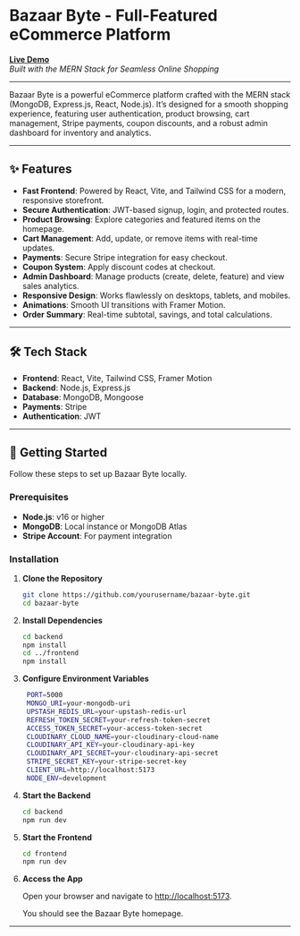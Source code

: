 # Bazaar Byte - Full-Featured eCommerce Platform

**[Live Demo](https://bazaar-byte.onrender.com/)**  
*Built with the MERN Stack for Seamless Online Shopping*

---

Bazaar Byte is a powerful eCommerce platform crafted with the MERN stack (MongoDB, Express.js, React, Node.js). It’s designed for a smooth shopping experience, featuring user authentication, product browsing, cart management, Stripe payments, coupon discounts, and a robust admin dashboard for inventory and analytics.

---

## ✨ Features

- **Fast Frontend**: Powered by React, Vite, and Tailwind CSS for a modern, responsive storefront.
- **Secure Authentication**: JWT-based signup, login, and protected routes.
- **Product Browsing**: Explore categories and featured items on the homepage.
- **Cart Management**: Add, update, or remove items with real-time updates.
- **Payments**: Secure Stripe integration for easy checkout.
- **Coupon System**: Apply discount codes at checkout.
- **Admin Dashboard**: Manage products (create, delete, feature) and view sales analytics.
- **Responsive Design**: Works flawlessly on desktops, tablets, and mobiles.
- **Animations**: Smooth UI transitions with Framer Motion.
- **Order Summary**: Real-time subtotal, savings, and total calculations.

---

## 🛠️ Tech Stack

- **Frontend**: React, Vite, Tailwind CSS, Framer Motion
- **Backend**: Node.js, Express.js
- **Database**: MongoDB, Mongoose
- **Payments**: Stripe
- **Authentication**: JWT

---

## 🚀 Getting Started

Follow these steps to set up Bazaar Byte locally.

### Prerequisites

- **Node.js**: v16 or higher
- **MongoDB**: Local instance or MongoDB Atlas
- **Stripe Account**: For payment integration

### Installation

1. **Clone the Repository**
   ```bash
   git clone https://github.com/yourusername/bazaar-byte.git
   cd bazaar-byte

   ```

2. **Install Dependencies**
   ```bash
   cd backend
   npm install
   cd ../frontend
   npm install
   ```

3. **Configure Environment Variables**
   ```bash
    PORT=5000
    MONGO_URI=your-mongodb-uri
    UPSTASH_REDIS_URL=your-upstash-redis-url
    REFRESH_TOKEN_SECRET=your-refresh-token-secret
    ACCESS_TOKEN_SECRET=your-access-token-secret
    CLOUDINARY_CLOUD_NAME=your-cloudinary-cloud-name
    CLOUDINARY_API_KEY=your-cloudinary-api-key
    CLOUDINARY_API_SECRET=your-cloudinary-api-secret
    STRIPE_SECRET_KEY=your-stripe-secret-key
    CLIENT_URL=http://localhost:5173
    NODE_ENV=development
   ```

4. **Start the Backend**
   ```bash
   cd backend
   npm run dev
   ```

5. **Start the Frontend**
   ```bash
   cd frontend
   npm run dev
   ```

6. **Access the App**

   Open your browser and navigate to [http://localhost:5173](http://localhost:5173).

   You should see the Bazaar Byte homepage.

---


